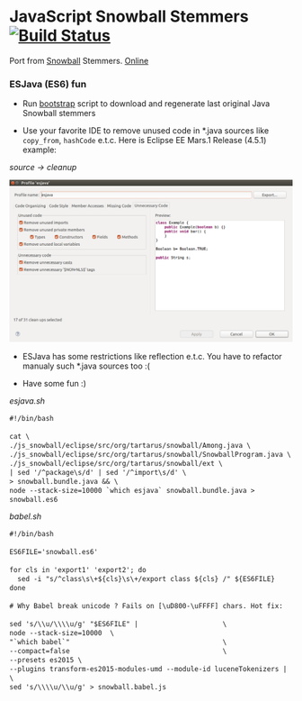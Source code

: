 # JavaScript Snowball Stemmers [![Build Status](https://travis-ci.org/mazko/jssnowball.svg?branch=master)](https://travis-ci.org/mazko/jssnowball)

Port from [Snowball](http://snowball.tartarus.org/) Stemmers. [Online](http://mazko.github.io/jssnowball/)

### ESJava (ES6) fun

- Run [bootstrap](snowball_cache/configure) script to download and regenerate last original Java Snowball stemmers

- Use your favorite IDE to remove unused code in *.java sources like ```copy_from```, ```hashCode``` e.t.c. Here is Eclipse EE Mars.1 Release (4.5.1) example:

*source -> cleanup*

![cleanup-profile](js_snowball/screenshots/cleanup-profile.png)

- ESJava has some restrictions like reflection e.t.c. You have to refactor manualy such *.java sources too :(

- Have some fun :)

*esjava.sh*

    #!/bin/bash

    cat \
    ./js_snowball/eclipse/src/org/tartarus/snowball/Among.java \
    ./js_snowball/eclipse/src/org/tartarus/snowball/SnowballProgram.java \
    ./js_snowball/eclipse/src/org/tartarus/snowball/ext \
    | sed '/^package\s/d' | sed '/^import\s/d' \
    > snowball.bundle.java && \
    node --stack-size=10000 `which esjava` snowball.bundle.java > snowball.es6


*babel.sh*

    #!/bin/bash

    ES6FILE='snowball.es6'

    for cls in 'export1' 'export2'; do
      sed -i "s/^class\s\+${cls}\s\+/export class ${cls} /" ${ES6FILE}
    done 

    # Why Babel break unicode ? Fails on [\uD800-\uFFFF] chars. Hot fix: 

    sed 's/\\u/\\\\u/g' "$ES6FILE" |                     \
    node --stack-size=10000  \
    "`which babel`"                                      \
    --compact=false                                      \
    --presets es2015 \
    --plugins transform-es2015-modules-umd --module-id luceneTokenizers |   \
    sed 's/\\\\u/\\u/g' > snowball.babel.js